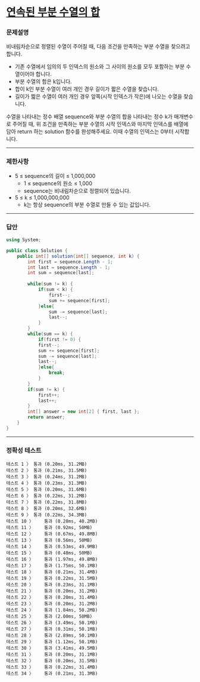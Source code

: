 # <a href="https://school.programmers.co.kr/learn/courses/30/lessons/178870">연속된 부분 수열의 합</a>

### 문제설명

비내림차순으로 정렬된 수열이 주어질 때, 다음 조건을 만족하는 부분 수열을 찾으려고 합니다.

 - 기존 수열에서 임의의 두 인덱스의 원소와 그 사이의 원소를 모두 포함하는 부분 수열이어야 합니다.
 - 부분 수열의 합은 k입니다.
 - 합이 k인 부분 수열이 여러 개인 경우 길이가 짧은 수열을 찾습니다.
 - 길이가 짧은 수열이 여러 개인 경우 앞쪽(시작 인덱스가 작은)에 나오는 수열을 찾습니다.

수열을 나타내는 정수 배열 sequence와 부분 수열의 합을 나타내는 정수 k가 매개변수로 주어질 때, 위 조건을 만족하는 부분 수열의 시작 인덱스와 마지막 인덱스를 배열에 담아 return 하는 solution 함수를 완성해주세요. 이때 수열의 인덱스는 0부터 시작합니다.

***

### 제한사항

 - 5 ≤ sequence의 길이 ≤ 1,000,000
   - 1 ≤ sequence의 원소 ≤ 1,000
   - sequence는 비내림차순으로 정렬되어 있습니다.
 - 5 ≤ k ≤ 1,000,000,000
   - k는 항상 sequence의 부분 수열로 만들 수 있는 값입니다.

***

### 답안
``` csharp
using System;

public class Solution {
    public int[] solution(int[] sequence, int k) {
        int first = sequence.Length - 1;
        int last = sequence.Length - 1;
        int sum = sequence[last];
        
        while(sum != k) {
            if(sum < k) {
                first--;
                sum += sequence[first];
            }else{
                sum -= sequence[last];
                last--;
            }
        }
        while(sum == k) {
            if(first != 0) {
            first--;
            sum += sequence[first];
            sum -= sequence[last];
            last--;
            }else{
                break;
            }
        }
        if(sum != k) {
            first++;
            last++;
        }
        int[] answer = new int[2] { first, last };
        return answer;
    }
}
```

***

### 정확성 테스트
```
테스트 1 〉	통과 (0.20ms, 31.2MB)
테스트 2 〉	통과 (0.21ms, 31.5MB)
테스트 3 〉	통과 (0.24ms, 31.2MB)
테스트 4 〉	통과 (0.23ms, 31.3MB)
테스트 5 〉	통과 (0.20ms, 31.6MB)
테스트 6 〉	통과 (0.22ms, 31.2MB)
테스트 7 〉	통과 (0.22ms, 31.8MB)
테스트 8 〉	통과 (0.20ms, 32.6MB)
테스트 9 〉	통과 (0.22ms, 34.3MB)
테스트 10 〉	통과 (0.28ms, 40.2MB)
테스트 11 〉	통과 (0.92ms, 50MB)
테스트 12 〉	통과 (0.67ms, 49.8MB)
테스트 13 〉	통과 (0.56ms, 50MB)
테스트 14 〉	통과 (0.53ms, 49.9MB)
테스트 15 〉	통과 (0.48ms, 50MB)
테스트 16 〉	통과 (1.97ms, 49.8MB)
테스트 17 〉	통과 (1.75ms, 50.1MB)
테스트 18 〉	통과 (0.21ms, 31.4MB)
테스트 19 〉	통과 (0.22ms, 31.5MB)
테스트 20 〉	통과 (0.23ms, 31.1MB)
테스트 21 〉	통과 (0.20ms, 31.2MB)
테스트 22 〉	통과 (0.20ms, 31.4MB)
테스트 23 〉	통과 (0.20ms, 31.2MB)
테스트 24 〉	통과 (1.84ms, 50.2MB)
테스트 25 〉	통과 (2.00ms, 50MB)
테스트 26 〉	통과 (3.49ms, 50.1MB)
테스트 27 〉	통과 (0.31ms, 50.1MB)
테스트 28 〉	통과 (2.89ms, 50.1MB)
테스트 29 〉	통과 (1.12ms, 50.1MB)
테스트 30 〉	통과 (3.41ms, 49.5MB)
테스트 31 〉	통과 (0.20ms, 31.1MB)
테스트 32 〉	통과 (0.20ms, 31.5MB)
테스트 33 〉	통과 (0.22ms, 31.4MB)
테스트 34 〉	통과 (0.21ms, 31.3MB)
```